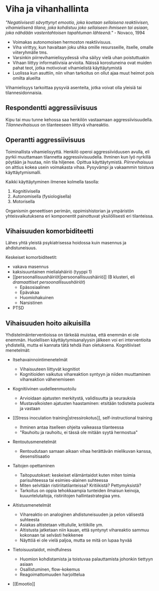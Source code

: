 # Viha ja vihanhallinta

_"Negatiivisesti sävyttynyt emootio, joka koetaan sellaisena reaktiivisen, vihamielisenä tilana, joka kohdistuu joko sellaiseen ihmiseen tai asiaan, joka nähdään vastentahtoisen tapahtuman lähteenä."_ - Novaco, 1994
- Voimakas autonomoisen hermoston reaktiivisuus.
- Viha virittyy, kun havaitaan joku uhka omille resursseille, itselle, omalle viiteryhmälle tms.
- Varsinkin piirrevihamielisyydessä viha säilyy vielä uhan poistuttuakin
- Vihaan liittyy informatiivisia arvioita. Näissä korostuneina ovat muiden pahat teot, jotka motivoivat vihamielistä käyttäytymistä
- Luolissa kun asuttiin, niin vihan tarkoitus on ollut ajaa muut heimot pois omilta alueilta

Vihamielisyys tarkoittaa pysyviä asenteita, jotka voivat olla yleisiä tai tilannesidonnaisia.

## Respondentti aggressiivisuus
Kipu tai muu tunne kehossa saa henkilön vastaamaan aggressiivisuudella.
_Tilannevihaisuus_ on tilanteeseen liittyvä vihareaktio.

## Operantti aggressiivisuus
Toiminallista vihamielisyyttä. Henkilö operoi aggressiividuusen avulla, eli pyrkii muuttamaan tilannetta aggressiivisuudella. Ihminen kun lyö nyrkillä pöytään ja huutaa, niin tila hiljenee. Opittua käyttäytymistä.
_Piirrevihaisuus_ on alttius kokea usein voimakasta vihaa. Pysyvämpi ja vakaammin toistuva käyttäytymismalli.

Kaikki käyttäytyminen ilmenee kolmella tasolla:
1. Kognitiivisella
2. Autonomisella (fysiologisella)
3. Motorisella

Organismin geneettisen perimän, oppimishistorian ja ympäristön yhteisvaikutuksena eri komponentit painottuvat yksilöllisesti eri tilanteissa.

## Vihaisuuden komorbiditeetti

Lähes yhtä yleistä psykiatrisessa hoidossa kuin masennus ja ahdistuneisuus.

Keskeiset komorbiditeetit:
- vakava masennus
- kaksisuuntainen mielialahäiriö (tyyppi 1)
- [[persoonallisuushäiriöt|persoonallisuushäiriö]] (B klusteri, eli _dramaattiset persoonallisuushäiriöt_)
  - Epäsosiaalinen
  - Epävakaa
  - Huomiohakuinen
  - Narsistinen
- PTSD

## Vihaisuuden hoito aikuisilla
Yhdistelmäinterventioissa on tärkeää muistaa, että enemmän ei ole enemmän. Huolellisen käyttäytymisanalyysin jälkeen voi eri interventioita yhdistellä, mutta ei kannata tätä tehdä ihan oletuksena.
Kognitiiviset menetelmät:
- Itsehavainnointimenetelmät
  - Vihaisuuteen liittyvät kognitiot
  - Kognitioiden vaikutus vihareaktion syntyyn ja niiden muuttaminen vihareaktion vähenemiseen
- Kognitiivinen uudelleenmuotoilu
  - Arvioidaan ajatusten merkitystä, validisuutta ja seurauksia
  - Mustavalkoisten ajatusten haastaminen: etsitään todisteita puolesta ja vastaan
- [[Stress inoculation training|stressirokotus]], self-instructional training
  - Ihminen antaa itselleen ohjeita vaikeassa tilanteessa
  - "Rauhoitu ja rauhoitu, ei tässä ole mitään syytä hermostua"
- Rentoutusmenetelmät
  - Rentoudutaan samaan aikaan vihaa herättävän mielikuvan kanssa, desensitisaatio
- Taitojen opettaminen
  - Taitopuutokset: keskeiset elämäntaidot kuten miten toimia parisuhteessa tai esimies-alainen suhteessa
  - Miten selvitään ristiriitatilanteissa? Kritiikistä? Pettymyksistä?
  - Tarkoitus on oppia tehokkaampia tunteiden ilmaisun keinoja, kuuuntelutaitoja, ristiriitojen hallintastrategiaa yms.
- Altistusmenetelmät
  - Vihareaktio on analoginen ahdistuneisuuden ja pelon välisestä suhteesta
  - Asiakas altistetaan vittuilulle, kritiikille ym.
  - Altistusta jatketaan niin kauan, että syntynyt vihareaktio sammuu kokonaan tai selvästi heikkenee
  - Näyttöä ei ole vielä paljoa, mutta se mitä on lupaa hyvää
- Tietoisuustaidot, mindfulness
  - Huomion kohdistamista ja toistuvaa palauttamista johonkin tiettyyn asiaan
  - Osallistuminen, flow-kokemus
  - Reagoimattomuuden harjoittelua

- [[Emootio]]

